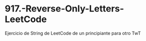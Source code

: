 # 917.-Reverse-Only-Letters-LeetCode
Ejercicio de String de LeetCode de un principiante para otro TwT
